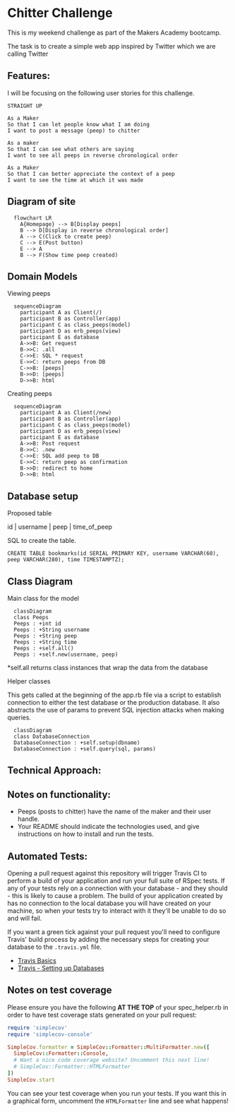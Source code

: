 Chitter Challenge
=================

This is my weekend challenge as part of the Makers Academy bootcamp. 

The task is to create a simple web app inspired by Twitter which we are calling Twitter

Features:
-------

I will be focusing on the following user stories for this challenge. 

```
STRAIGHT UP

As a Maker
So that I can let people know what I am doing  
I want to post a message (peep) to chitter

As a maker
So that I can see what others are saying  
I want to see all peeps in reverse chronological order

As a Maker
So that I can better appreciate the context of a peep
I want to see the time at which it was made
```
Diagram of site
---------------

```mermaid
  flowchart LR
    A{Homepage} --> B[Display peeps]
    B --> D[Display in reverse chronological order]
    A --> C(Click to create peep)
    C --> E(Post button)
    E --> A
    B --> F(Show time peep created)

```

Domain Models
-----------

Viewing peeps
```mermaid
  sequenceDiagram
    participant A as Client(/)
    participant B as Controller(app)
    participant C as class_peeps(model)
    participant D as erb_peeps(view)
    participant E as database
    A->>B: Get request
    B->>C: .all
    C->>E: SQL * request
    E->>C: return peeps from DB
    C->>B: [peeps]
    B->>D: [peeps]
    D->>B: html
```
Creating peeps
```mermaid
  sequenceDiagram
    participant A as Client(/new)
    participant B as Controller(app)
    participant C as class_peeps(model)
    participant D as erb_peeps(view)
    participant E as database
    A->>B: Post request
    B->>C: .new
    C->>E: SQL add peep to DB
    E->>C: return peep as confirmation 
    B->>D: redirect to home
    D->>B: html
```


Database setup
----------

Proposed table

id  | username |  peep  | time_of_peep <br>

SQL to create the table. <br>
```
CREATE TABLE bookmarks(id SERIAL PRIMARY KEY, username VARCHAR(60), peep VARCHAR(280), time TIMESTAMPTZ);
```

Class Diagram
---------

Main class for the model

```mermaid
  classDiagram
  class Peeps
  Peeps : +int id
  Peeps : +String username
  Peeps : +String peep
  Peeps : +String time
  Peeps : +self.all()
  Peeps : +self.new(username, peep)
```
*self.all returns class instances that wrap the data from the database

Helper classes

This gets called at the beginning of the app.rb file via a script to establish connection to either the test database or the production database. It also abstracts the use of params to prevent SQL injection attacks when making queries. 

```mermaid
  classDiagram
  class DatabaseConnection
  DatabaseConnection : +self.setup(dbname) 
  DatabaseConnection : +self.query(sql, params)
```

Technical Approach:
-----



Notes on functionality:
------

* Peeps (posts to chitter) have the name of the maker and their user handle.
* Your README should indicate the technologies used, and give instructions on how to install and run the tests.


Automated Tests:
-----

Opening a pull request against this repository will trigger Travis CI to perform a build of your application and run your full suite of RSpec tests. If any of your tests rely on a connection with your database - and they should - this is likely to cause a problem. The build of your application created by has no connection to the local database you will have created on your machine, so when your tests try to interact with it they'll be unable to do so and will fail.

If you want a green tick against your pull request you'll need to configure Travis' build process by adding the necessary steps for creating your database to the `.travis.yml` file.

- [Travis Basics](https://docs.travis-ci.com/user/tutorial/)
- [Travis - Setting up Databases](https://docs.travis-ci.com/user/database-setup/)

Notes on test coverage
----------------------

Please ensure you have the following **AT THE TOP** of your spec_helper.rb in order to have test coverage stats generated
on your pull request:

```ruby
require 'simplecov'
require 'simplecov-console'

SimpleCov.formatter = SimpleCov::Formatter::MultiFormatter.new([
  SimpleCov::Formatter::Console,
  # Want a nice code coverage website? Uncomment this next line!
  # SimpleCov::Formatter::HTMLFormatter
])
SimpleCov.start
```

You can see your test coverage when you run your tests. If you want this in a graphical form, uncomment the `HTMLFormatter` line and see what happens!
